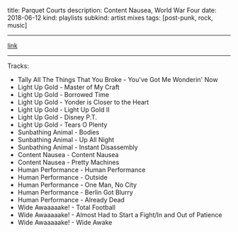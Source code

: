 title: Parquet Courts
description: Content Nausea, World War Four
date: 2018-06-12
kind: playlists
subkind: artist mixes
tags: [post-punk, rock, music]

---

[link](https://www.youtube.com/playlist?list=PLM-aKZ8SpwXcXKhZ3-0g4UWZGjdcG7zOH)

---

Tracks:

- Tally All The Things That You Broke - You've Got Me Wonderin' Now
- Light Up Gold - Master of My Craft
- Light Up Gold - Borrowed Time
- Light Up Gold - Yonder is Closer to the Heart
- Light Up Gold - Light Up Gold II
- Light Up Gold - Disney P.T.
- Light Up Gold - Tears O Plenty
- Sunbathing Animal - Bodies
- Sunbathing Animal - Up All Night
- Sunbathing Animal - Instant Disassembly
- Content Nausea - Content Nausea
- Content Nausea - Pretty Machines
- Human Performance - Human Performance
- Human Performance - Outside
- Human Performance - One Man, No City
- Human Performance - Berlin Got Blurry
- Human Performance - Already Dead
- Wide Awaaaaake! - Total Football
- Wide Awaaaaake! - Almost Had to Start a Fight/In and Out of Patience
- Wide Awaaaaake! - Wide Awake
